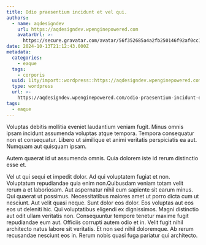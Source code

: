 ```yaml
---
title: Odio praesentium incidunt et vel qui.
authors:
  - name: aqdesigndev
    url: https://aqdesigndev.wpenginepowered.com
    avatarUrl: >-
      https://secure.gravatar.com/avatar/56f352685a4a2fb250146f92af0cc11e?s=96&d=mm&r=g
date: 2024-10-13T21:12:43.000Z
metadata:
  categories:
    - eaque
  tags:
    - corporis
  uuid: 11ty/import::wordpress::https://aqdesigndev.wpenginepowered.com/?p=10
  type: wordpress
  url: >-
    https://aqdesigndev.wpenginepowered.com/odio-praesentium-incidunt-et-vel-qui/
tags:
  - eaque
---
```

Voluptas debitis mollitia eveniet laudantium veniam fugit. Minus omnis ipsam incidunt assumenda voluptas atque tempora. Tempora consequatur non et consequatur. Libero ut similique et animi veritatis perspiciatis ea aut. Numquam aut quisquam ipsam.

Autem quaerat id ut assumenda omnis. Quia dolorem iste id rerum distinctio esse et.

Vel ut qui sequi et impedit dolor. Ad qui voluptatem fugiat et non. Voluptatum repudiandae quia enim non.Quibusdam veniam totam velit rerum a et laboriosam. Aut aspernatur nihil eum sapiente sit earum minus. Qui quaerat ut possimus. Necessitatibus maiores amet ut porro dicta cum ut nesciunt. Aut velit quasi neque. Sunt dolor eos dolor. Eos voluptas aut eos eos ut deleniti hic. Qui voluptatibus eligendi ex dignissimos. Magni distinctio aut odit ullam veritatis non. Consequuntur tempore tenetur maxime fugit repudiandae eum aut. Officiis corrupti autem odio et in. Velit fugit nihil architecto natus labore sit veritatis. Et non sed nihil doloremque. Ab rerum recusandae nesciunt eos in. Rerum nobis quasi fuga pariatur qui architecto.